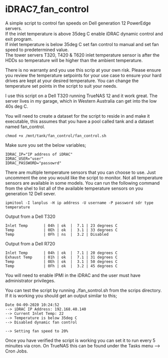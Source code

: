 # iDRAC7_fan_control
A simple script to control fan speeds on Dell generation 12 PowerEdge servers.<br>
If the inlet temperature is above 35deg C enable iDRAC dynamic control and exit program.<br>
If inlet temperature is below 35deg C set fan control to manual and set fan speed to predetermined value.<br>
The tower servers T320, T420 & T620 inlet temperature sensor is after the HDDs so temperature will be higher than the ambient temperature.<br>

There is no warranty and you use this scrip at your own risk. Please ensure you review the temperature setpoints for your use case to ensure your hard drives are kept at your desired temperature. You can change the temperature set points in the script to suit your needs.

I use this script on a Dell T320 running TrueNAS 12 and it work great. The server lives in my garage, which in Western Australia can get into the low 40s deg C. 

You will need to create a dataset for the script to reside in and make it executable, this assumes that you have a pool called tank and a dataset named fan_control. 
```
chmod +x /mnt/tank/fan_control/fan_control.sh
```
Make sure you set the below variables;
```
IDRAC_IP="IP address of iDRAC"
IDRAC_USER="user"
IDRAC_PASSWORD="passowrd"
```
There are multiple temperature sensors that you can choose to use. Just uncomment the one you would like the script to monitor. Not all temperature sensors are available in some models. You can run the following command from the shel to list all of the available temperature sensors on you generation 12 Dell sever.
```
ipmitool -I lanplus -H ip address -U username -P password sdr type temperature
```
Output from a Dell T320
```
Inlet Temp       | 04h | ok  |  7.1 | 23 degrees C
Temp             | 0Eh | ok  |  3.1 | 33 degrees C
Temp             | 0Fh | ns  |  3.2 | Disabled
```
Output from a Dell R720
```
Inlet Temp       | 04h | ok  |  7.1 | 20 degrees C
Exhaust Temp     | 01h | ok  |  7.1 | 31 degrees C
Temp             | 0Eh | ok  |  3.1 | 50 degrees C
Temp             | 0Fh | ok  |  3.2 | 45 degrees C
```
You will need to enable IPMI in the iDRAC and the user must have administrator privileges.

You can test the script by running ./fan_sontrol.sh from the scrips directory. If it is working you should get an output similar to this;
```
Date 04-09-2020 10:24:52
--> iDRAC IP Address: 192.168.40.140
--> Current Inlet Temp: 22
--> Temperature is below 35deg C
--> Disabled dynamic fan control

--> Setting fan speed to 20%
```
Once you have verified the script is working you can set it to run every 5 minuites via cron. On TrueNAS this can be found under the Tasks menu --> Cron Jobs.
